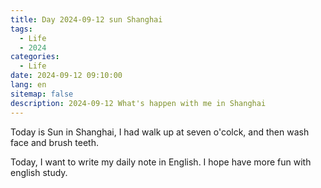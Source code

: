 ```yaml
---
title: Day 2024-09-12 sun Shanghai
tags:
  - Life
  - 2024
categories:
  - Life
date: 2024-09-12 09:10:00
lang: en
sitemap: false
description: 2024-09-12 What's happen with me in Shanghai
---
```

Today is Sun in Shanghai, I had walk up at seven o'colck, and then wash face and brush teeth.

Today, I want to write my daily note in English. I hope have more fun with english study.

